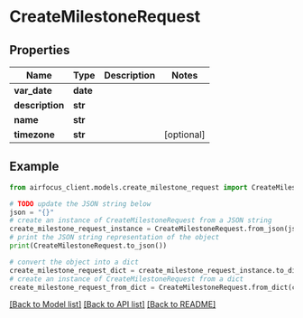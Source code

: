 # CreateMilestoneRequest


## Properties

Name | Type | Description | Notes
------------ | ------------- | ------------- | -------------
**var_date** | **date** |  | 
**description** | **str** |  | 
**name** | **str** |  | 
**timezone** | **str** |  | [optional] 

## Example

```python
from airfocus_client.models.create_milestone_request import CreateMilestoneRequest

# TODO update the JSON string below
json = "{}"
# create an instance of CreateMilestoneRequest from a JSON string
create_milestone_request_instance = CreateMilestoneRequest.from_json(json)
# print the JSON string representation of the object
print(CreateMilestoneRequest.to_json())

# convert the object into a dict
create_milestone_request_dict = create_milestone_request_instance.to_dict()
# create an instance of CreateMilestoneRequest from a dict
create_milestone_request_from_dict = CreateMilestoneRequest.from_dict(create_milestone_request_dict)
```
[[Back to Model list]](../README.md#documentation-for-models) [[Back to API list]](../README.md#documentation-for-api-endpoints) [[Back to README]](../README.md)


